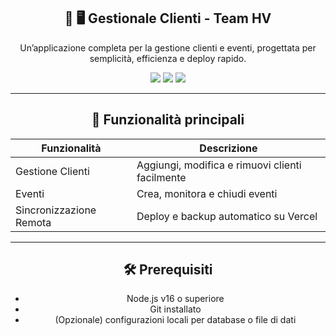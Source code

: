 <div align="center">

## 🔹 🖥️ Gestionale Clienti - Team HV

Un’applicazione completa per la gestione clienti e eventi, progettata per semplicità, efficienza e deploy rapido.  


   <img src="https://img.shields.io/badge/Node.js-16+-green" />
   <img src="https://img.shields.io/badge/Deploy-Vercel-blue" />
   <img src="https://img.shields.io/badge/License-MIT-lightgrey" />

---

## 🔹 Funzionalità principali

| Funzionalità                  | Descrizione                                      |
|--------------------------------|------------------------------------------------|
| Gestione Clienti               | Aggiungi, modifica e rimuovi clienti facilmente |
| Eventi                         | Crea, monitora e chiudi eventi                 |
| Sincronizzazione Remota         | Deploy e backup automatico su Vercel          |

---

## 🛠️ Prerequisiti

- Node.js v16 o superiore  
- Git installato  
- (Opzionale) configurazioni locali per database o file di dati  

</div>